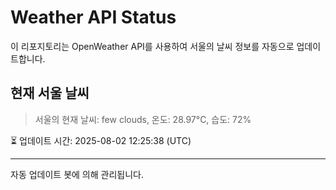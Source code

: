 
# Weather API Status

이 리포지토리는 OpenWeather API를 사용하여 서울의 날씨 정보를 자동으로 업데이트합니다.

## 현재 서울 날씨
> 서울의 현재 날씨: few clouds, 온도: 28.97°C, 습도: 72%

⏳ 업데이트 시간: 2025-08-02 12:25:38 (UTC)

---
자동 업데이트 봇에 의해 관리됩니다.

